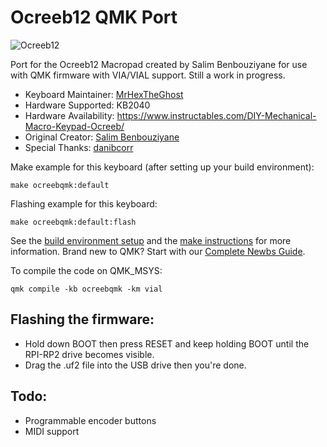 # Ocreeb12 QMK Port

![Ocreeb12](https://content.instructables.com/F7R/LF8K/L8K7KS4B/F7RLF8KL8K7KS4B.png)

Port for the Ocreeb12 Macropad created by Salim Benbouziyane for use with QMK firmware with VIA/VIAL support. Still a work in progress.

* Keyboard Maintainer: [MrHexTheGhost](https://github.com/MrHexTheGhost)
* Hardware Supported: KB2040
* Hardware Availability: https://www.instructables.com/DIY-Mechanical-Macro-Keypad-Ocreeb/
* Original Creator: [Salim Benbouziyane](https://github.com/sb-ocr)
* Special Thanks: [danibcorr](https://github.com/danibcorr)

Make example for this keyboard (after setting up your build environment):

    make ocreebqmk:default

Flashing example for this keyboard:

    make ocreebqmk:default:flash

See the [build environment setup](https://docs.qmk.fm/#/getting_started_build_tools) and the [make instructions](https://docs.qmk.fm/#/getting_started_make_guide) for more information. Brand new to QMK? Start with our [Complete Newbs Guide](https://docs.qmk.fm/#/newbs).


To compile the code on QMK_MSYS:

	qmk compile -kb ocreebqmk -km vial
	

## Flashing the firmware:

* Hold down BOOT then press RESET and keep holding BOOT until the RPI-RP2 drive becomes visible.
* Drag the .uf2 file into the USB drive then you're done.


## Todo:

* Programmable encoder buttons
* MIDI support
